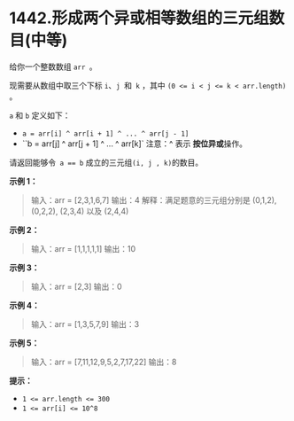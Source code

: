# 1442.形成两个异或相等数组的三元组数目(中等)

给你一个整数数组 `arr `。

现需要从数组中取三个下标 `i`、`j `和` k` ，其中 `(0 <= i < j <= k < arr.length) `。

`a` 和 `b` 定义如下：

- `a = arr[i] ^ arr[i + 1] ^ ... ^ arr[j - 1]`
- ``b = arr[j] ^ arr[j + 1] ^ ... ^ arr[k]`
  注意：^ 表示 **按位异或**操作。

请返回能够令` a == b` 成立的三元组` (i, j , k) `的数目。

**示例 1：**

> 输入：arr = [2,3,1,6,7]
> 输出：4
> 解释：满足题意的三元组分别是 (0,1,2), (0,2,2), (2,3,4) 以及 (2,4,4)

**示例 2：**

> 输入：arr = [1,1,1,1,1]
> 输出：10

**示例 3：**

> 输入：arr = [2,3]
> 输出：0

**示例 4：**

> 输入：arr = [1,3,5,7,9]
> 输出：3

**示例 5：**

> 输入：arr = [7,11,12,9,5,2,7,17,22]
> 输出：8

**提示：**

- `1 <= arr.length <= 300`
- `1 <= arr[i] <= 10^8`

